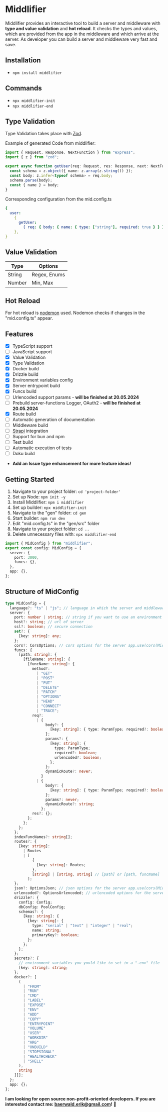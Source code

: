 # Middlifier

Middlifier provides an interactive tool to build a server and middleware with **type and value validation** and **hot reload**. It checks the types and values, which are provided from the app in the middleware and which arrive at the server. As developer you can build a server and middleware very fast and save.

## Installation

- `npm install middlifier`

## Commands

- `npx middlifier-init`
- `npx middlifier-end`

## Type Validation

Type Validation takes place with [Zod](https://zod.dev/).

Example of generated Code from middlifier:

```typescript
import { Request, Response, NextFunction } from "express";
import { z } from "zod";

export async function getUser(req: Request, res: Response, next: NextFunction) {
  const schema = z.object({ name: z.array(z.string()) });
  const body: z.infer<typeof schema> = req.body;
  schema.parse(body);
  const { name } = body;
}
```

Corresponding configuration from the mid.config.ts

```yml
{
  user:
    {
      getUser:
        { req: { body: { name: { type: ["string"], required: true } } } },
    },
}
```

## Value Validation

| Type   | Options      |
| ------ | ------------ |
| String | Regex, Enums |
| Number | Min, Max     |

## Hot Reload

For hot reload is [nodemon](https://nodemon.io/) used. Nodemon checks if changes in the "mid.config.ts" appear.

## Features

- [x] TypeScript support
- [ ] JavaScript support
- [x] Value Validation
- [x] Type Validation
- [x] Docker build
- [x] Drizzle build
- [x] Environment variables config
- [x] Server entrypoint build
- [x] Funcs build
- [ ] Urlencoded support params - **will be finished at 20.05.2024**
- [ ] Prebuild server-functions Logger, OAuth2 - **will be finished at 20.05.2024**
- [x] Route build
- [ ] Automatic generation of documentation
- [ ] Middleware build
- [ ] [Strapi](https://strapi.io/) integration
- [ ] Support for bun and npm
- [ ] Test build
- [ ] Automatic execution of tests
- [ ] Doku build
- **Add an Issue type enhancement for more feature ideas!**

## Getting Started

1. Navigate to your project folder: `cd 'project-folder'`
2. Set up Node: `npm init -y`
3. Install Middlifier: `npm i middlifier`
4. Set up builder: `npx middlifier-init`
5. Navigate to the "gen" folder: `cd gen`
6. Start builder: `npm run dev`
7. Edit "mid.config.ts" in the "gen/src" folder
8. Navigate to your project folder: `cd ..`
9. Delete unnecessary files with: `npx middlifier-end`

```typescript
import { MidConfig } from "middlifier";
export const config: MidConfig = {
  server: {
    port: 3000,
    funcs: {},
  },
  app: {},
};
```

## Structure of MidConfig

```typescript
type MidConfig = {
  language?: "ts" | "js"; // language in which the server and middleware is builded Typescript or JavaScript
  server: {
    port: number | string; // string if you want to use an environment variable
    host?: string; // url of server
    ssl?: boolean; // secure connection
    set?: {
      [key: string]: any;
    };
    cors?: CorsOptions; // cors options for the server app.use(cors(MidConfig.server.cors))
    funcs: {
      [path: string]: {
        [fileName: string]: {
          [funcName: string]: {
            method?:
              | "GET"
              | "POST"
              | "PUT"
              | "DELETE"
              | "PATCH"
              | "OPTIONS"
              | "HEAD"
              | "CONNECT"
              | "TRACE";
            req?:
              | {
                  body?: {
                    [key: string]: { type: ParamType; required?: boolean };
                  };
                  params?: {
                    [key: string]: {
                      type: ParamType;
                      required?: boolean;
                      urlencoded?: boolean;
                    };
                  };
                  dynamicRoute?: never;
                }
              | {
                  body?: {
                    [key: string]: { type: ParamType; required?: boolean };
                  };
                  params?: never;
                  dynamicRoute?: string;
                };
            res?: {};
          };
        };
      };
    };
    indexFuncNames?: string[];
    routes?: {
      [key: string]:
        | Routes
        | [
            {
              [key: string]: Routes;
            },
            [string] | [string, string] // [path] or [path, funcName]
          ];
    };
    json?: OptionsJson; // json options for the server app.use(cors(MidConfig.server.json))
    urlencoded?: OptionsUrlencoded; // urlencoded options for the server app.use(cors(MidConfig.server.urlencoded))
    drizzle?: {
      config: Config;
      dbConfig: PoolConfig;
      schemas?: {
        [key: string]: {
          [key: string]: {
            type: "serial" | "text" | "integer" | "real";
            name: string;
            primaryKey?: boolean;
          };
        };
      };
    };
    secrets?: {
      // environment variables you yould like to set in a ".env" file
      [key: string]: string;
    };
    docker?: [
      (
        | "FROM"
        | "RUN"
        | "CMD"
        | "LABEL"
        | "EXPOSE"
        | "ENV"
        | "ADD"
        | "COPY"
        | "ENTRYPOINT"
        | "VOLUME"
        | "USER"
        | "WORKDIR"
        | "ARG"
        | "ONBUILD"
        | "STOPSIGNAL"
        | "HEALTHCHECK"
        | "SHELL"
      ),
      string
    ][];
  };
  app: {};
};
```

**I am looking for open source non-profit-oriented developers. If you are interested contact me: baerwald.erik@gmail.com! 🚀**
